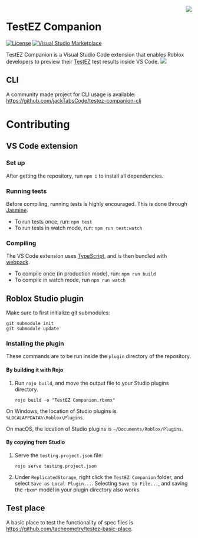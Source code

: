 [marketplace-shield]: https://img.shields.io/visual-studio-marketplace/d/tacheometrist.testez-companion
[marketplace-url]: https://marketplace.visualstudio.com/items?itemName=tacheometrist.testez-companion
[license-shield]: https://img.shields.io/github/license/tacheometry/testez-companion
[license-url]: https://github.com/tacheometry/testez-companion/blob/master/LICENSE.md

<img align="right" src="https://user-images.githubusercontent.com/39647014/116725501-a2944700-a9ea-11eb-80ce-f5699b0c6568.png"/>

# TestEZ Companion

[![License][license-shield]][license-url]
[![Visual Studio Marketplace][marketplace-shield]][marketplace-url]

TestEZ Companion is a Visual Studio Code extension that enables Roblox developers to preview their [TestEZ](https://roblox.github.io/testez/) test results inside VS Code.
![](https://user-images.githubusercontent.com/39647014/115806038-bdfdc180-a3ee-11eb-9c7c-f85b4491a8bc.png)

## CLI

A community made project for CLI usage is available: https://github.com/jackTabsCode/testez-companion-cli

# Contributing

## VS Code extension

### Set up

After getting the repository, run `npm i` to install all dependencies.

### Running tests

Before compiling, running tests is highly encouraged. This is done through [Jasmine](https://jasmine.github.io).

- To run tests once, run: `npm test`
- To run tests in watch mode, run: `npm run test:watch`

### Compiling

The VS Code extension uses [TypeScript](https://www.typescriptlang.org), and is then bundled with [webpack](https://webpack.js.org).

- To compile once (in production mode), run: `npm run build`
- To compile in watch mode, run `npm run watch`

## Roblox Studio plugin

Make sure to first initialize git submodules:

```
git submodule init
git submodule update
```

### Installing the plugin

These commands are to be run inside the `plugin` directory of the repository.

#### By building it with Rojo

1. Run `rojo build`, and move the output file to your Studio plugins directory.
   ```
   rojo build -o "TestEZ Companion.rbxmx"
   ```

On Windows, the location of Studio plugins is `%LOCALAPPDATA%\Roblox\Plugins`.

On macOS, the location of Studio plugins is `~/Documents/Roblox/Plugins`.

#### By copying from Studio

1. Serve the `testing.project.json` file:
   ```
   rojo serve testing.project.json
   ```
2. Under `ReplicatedStorage`, right click the `TestEZ Companion` folder, and select `Save as Local Plugin...`. Selecting `Save to File...`, and saving the `rbxm*` model in your plugin directory also works.

## Test place

A basic place to test the functionality of spec files is https://github.com/tacheometry/testez-basic-place.
